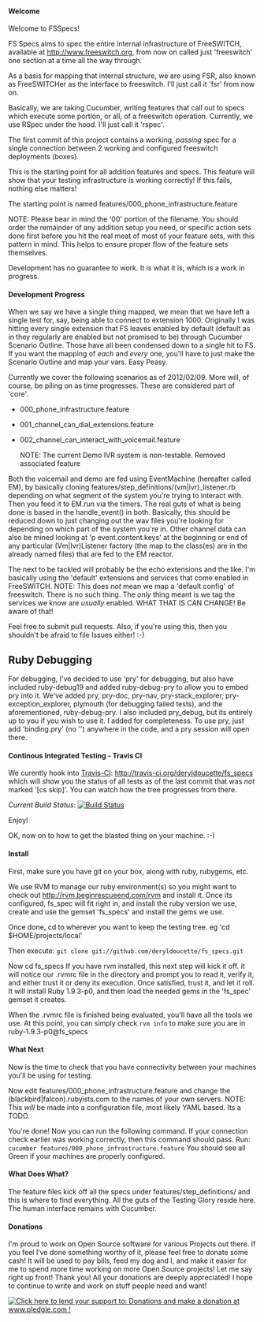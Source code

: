 #### Welcome

Welcome to FSSpecs!

FS Specs aims to spec the entire internal infrastructure of FreeSWITCH,
available at http://www.freeswitch.org, from now on called just 'freeswitch'
one section at a time all the way through.

As a basis for mapping that internal structure, we are using FSR, also
known as FreeSWITCHer as the interface to freeswitch. I'll just call it
'fsr' from now on.

Basically, we are taking Cucumber, writing features that call out to specs
which execute some portion, or all, of a freeswitch operation. Currently, we
use RSpec under the hood. I'll just call it 'rspec'. 

The first commit of this project contains a working, _passing_ spec for a single
connection between 2 working and configured freeswitch deployments (boxes).

This is the starting point for all addition features and specs. This feature will
show that your testing infrastructure is working correctly! If this fails, nothing
else matters!

The starting point is named features/000_phone_infrastructure.feature

NOTE: Please bear in mind the '00' portion of the filename. You should order the remainder
of any addition setup you need, or specific action sets done first before you hit the real
meat of most of your feature sets, with this pattern in mind. This helps to ensure proper
flow of the feature sets themselves.

Development has no guarantee to work. It is what it is, which is a work in progress.

#### Development Progress
When we say we have a single thing mapped, we mean that we have left a single test for, say, being able to connect to extension 1000.
Originally I was hitting every single extension that FS leaves enabled by default (default as in they regularly are enabled but not promised to be)
through Cucumber Scenario Outline. Those have all been condensed down to a single hit to FS. If you want the mapping of *each* and *every* one,
you'll have to just make the Scenario Outline and map your vars. Easy Peasy.

Currently we cover the following scenarios as of 2012/02/09. More will, of course, be piling on as time progresses. These are considered part of 'core'.

  - 000_phone_infrastructure.feature
  - 001_channel_can_dial_extensions.feature
  - 002_channel_can_interact_with_voicemail.feature

    NOTE: The current Demo IVR system is non-testable. Removed associated feature

Both the voicemail and demo are fed using EventMachine (hereafter called EM), by basically cloning features/step_definitions/(vm|ivr)_listener.rb
depending on what segment of the system you're trying to interact with. Then you feed it to EM.run via the timers. 
The real guts of what is being done is based in the handle_event() in both. Basically, this should be reduced down to just changing out the wav files
you're looking for depending on which part of the system you're in. Other channel data can also be mined looking at 'p event.content.keys' at the beginning
or end of any particular (Vm|Ivr)Listener factory (the map to the class(es) are in the already named files) that are fed to the EM reactor.

The next to be tackled will probably be the echo extensions and the like. I'm basically using the 'default' extensions and services that come enabled in FreeSWITCH.
NOTE: This does *not* mean we map a 'default config' of freeswitch. There is no such thing. The *only* thing meant is we tag the services we know are *usually* enabled.
WHAT THAT IS CAN CHANGE! Be aware of that!

Feel free to submit pull requests. Also, if you're using this, then you shouldn't be afraid to file Issues either! :-)

## Ruby Debugging

For debugging, I've decided to use 'pry' for debugging, but also have included ruby-debug19 and added ruby-debug-pry to allow you to embed pry into it. We've added pry,
pry-doc, pry-nav, pry-stack_explorer, pry-exception_explorer, plymouth (for debugging failed tests), and the aforementioned, ruby-debug-pry. I also included pry_debug,
but its entirely up to you if you wish to use it. I added for completeness. To use pry, just add 'binding.pry' (no '') anywhere in the code, and a pry session will open there.

#### Continous Integrated Testing - Travis CI
  We curently hook into [Travis-CI](http://travis-ci.org): http://travis-ci.org/deryldoucette/fs_specs which will show you the status of all tests as of the last commit
  that was *not* marked '[cs skip]'. You can watch how the tree progresses from there.

  _Current Build Status_: [![Build Status](https://secure.travis-ci.org/deryldoucette/fs_specs.png)](http://travis-ci.org/deryldoucette/fs_specs)

Enjoy!


OK, now on to how to get the blasted thing on your machine. :-)


#### Install

First, make sure you have git on your box, along with ruby, rubygems, etc.

We use RVM to manage our ruby environment(s) so you might want to check out
http://rvm.beginrescueend.com/rvm and install it. Once its configured, fs_spec
will fit right in, and install the ruby version we use, create and use the gemset
'fs_specs' and install the gems we use. 

Once done, cd to wherever you want to keep the testing tree. eg 'cd $HOME/projects/local'

Then execute: ``git clone git://github.com/deryldoucette/fs_specs.git``

Now cd fs_specs
If you have rvm installed, this next step will kick it off. it will notice our .rvmrc file
in the directory and prompt you to read it, verify it, and either trust it or deny its execution.
Once satisfied, trust it, and let it roll. It will install Ruby 1.9.3-p0, and then load the
needed gems in the 'fs_spec' gemset it creates.

When the .rvmrc file is finished being evaluated, you'll have all the tools we use. At this point,
you can simply check ``rvm info`` to make sure you are in ruby-1.9.3-p0@fs_specs


#### What Next

Now is the time to check that you have connectivity between your machines you'll be using for testing.

Now edit features/000_phone_infrastructure.feature and change the (blackbird|falcon).rubyists.com
to the names of your own servers.
NOTE: This *will* be made into a configuration file, most likely YAML based. Its a TODO.

You're done! Now you can run the following command. If your connection check earlier was working correctly,
then this command should pass. Run: ``cucumber features/000_phone_infrastructure.feature``
You should see all Green if your machines are properly configured.

#### What Does What?

The feature files kick off all the specs under features/step_definitions/ and this is where to find everything.
All the guts of the Testing Glory reside here. The human interface remains with Cucumber.

#### Donations

  I'm proud to work on Open Source software for various Projects out there. If you feel I’ve done something 
    worthy of it, please feel free to donate some cash! It will be used to pay bills, feed my dog and I, and make 
    it easier for me to spend more time working on more Open Source projects!
    Let me say right up front! Thank you! All your donations are deeply appreciated! 
    I hope to continue to write and work on stuff people need and want!

<a href='http://www.pledgie.com/campaigns/16587'><img alt='Click here to lend your support to: Donations and make a donation at www.pledgie.com !' src='http://www.pledgie.com/campaigns/16587.png?skin_name=chrome' border='0' /></a>
